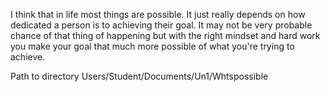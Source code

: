 I think that in life most things are possible. It just really depends on how dedicated a person is to achieving their goal. It may not be very 
probable chance of that thing of happening but with the right mindset and hard work you make your goal that much more possible of what you're 
trying to achieve.


Path to directory Users/Student/Documents/Un1/Whtspossible

